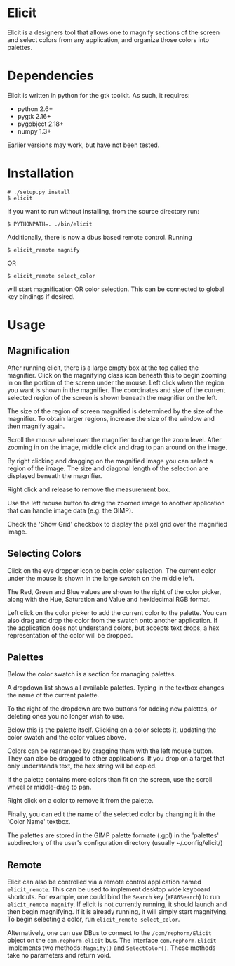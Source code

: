 Elicit
======

Elicit is a designers tool that allows one to magnify sections of the screen and select colors from any application, and organize those colors into palettes.

Dependencies
============

Elicit is written in python for the gtk toolkit. As such, it requires:

* python 2.6+
* pygtk  2.16+
* pygobject 2.18+
* numpy 1.3+

Earlier versions may work, but have not been tested.

Installation
============

    # ./setup.py install
    $ elicit

If you want to run without installing, from the source directory run:

    $ PYTHONPATH=. ./bin/elicit

Additionally, there is now a dbus based remote control. Running

    $ elicit_remote magnify

OR

    $ elicit_remote select_color

will start magnification OR color selection. This can be connected to global key bindings if desired.

Usage
=====

Magnification
-------------
After running elicit, there is a large empty box at the top called the magnifier. Click on the magnifying class icon beneath this to begin zooming in on the portion of the screen under the mouse. Left click when the region you want is shown in the magnifier. The coordinates and size of the current selected region of the screen is shown beneath the magnifier on the left.

The size of the region of screen magnified is determined by the size of the magnifier. To obtain larger regions, increase the size of the window and then magnify again.

Scroll the mouse wheel over the magnifier to change the zoom level. After zooming in on the image, middle click and drag to pan around on the image.

By right clicking and dragging on the magnified image you can select a region of the image. The size and diagonal length of the selection are displayed beneath the magnifier.

Right click and release to remove the measurement box.

Use the left mouse button to drag the zoomed image to another application that can handle image data (e.g. the GIMP).

Check the 'Show Grid' checkbox to display the pixel grid over the magnified image.


Selecting Colors
----------------
Click on the eye dropper icon to begin color selection. The current color under the mouse is shown in the large swatch on the middle left.

The Red, Green and Blue values are shown to the right of the color picker, along with the Hue, Saturation and Value and hexidecimal RGB format.

Left click on the color picker to add the current color to the palette. You can also drag and drop the color from the swatch onto another application. If the application does not understand colors, but accepts text drops, a hex representation of the color will be dropped.

Palettes
--------

Below the color swatch is a section for managing palettes.

A dropdown list shows all available palettes. Typing in the textbox changes the name of the current palette.

To the right of the dropdown are two buttons for adding new palettes, or deleting ones you no longer wish to use.

Below this is the palette itself. Clicking on a color selects it, updating the color swatch and the color values above.

Colors can be rearranged by dragging them with the left mouse button. They can also be dragged to other applications. If you drop on a target that only understands text, the hex string will be copied.

If the palette contains more colors than fit on the screen, use the scroll wheel or middle-drag to pan.

Right click on a color to remove it from the palette.

Finally, you can edit the name of the selected color by changing it in the 'Color Name' textbox.

The palettes are stored in the GIMP palette formate (.gpl) in the 'palettes' subdirectory of the user's configuration directory (usually ~/.config/elicit/)

Remote
------

Elicit can also be controlled via a remote control application named `elicit_remote`. This can be used to implement desktop wide keyboard shortcuts. For example, one could bind the `Search` key (`XF86Search`) to run `elicit_remote magnify`. If elicit is not currently running, it should launch and then begin magnifying. If it is already running, it will simply start magnifying. To begin selecting a color, run `elicit_remote select_color`.

Alternatively, one can use DBus to connect to the `/com/rephorm/Elicit` object on the `com.rephorm.elicit` bus. The interface `com.rephorm.Elicit` implements two methods: `Magnify()` and `SelectColor()`. These methods take no parameters and return void.
